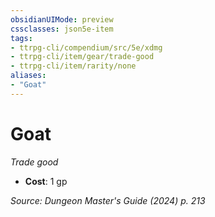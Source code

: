 ```yaml
---
obsidianUIMode: preview
cssclasses: json5e-item
tags:
- ttrpg-cli/compendium/src/5e/xdmg
- ttrpg-cli/item/gear/trade-good
- ttrpg-cli/item/rarity/none
aliases: 
- "Goat"
---
```

# Goat
*Trade good*  


- **Cost**: 1 gp

*Source: Dungeon Master's Guide (2024) p. 213*